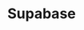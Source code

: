 ---
created: '2025-09-16T15:05:15.652443'
modified: '2025-09-17T15:36:34.494931'
ship_factor: 5
subtype: mcp-servers
tags: []
title: Supabase
type: tool
version: 1
---